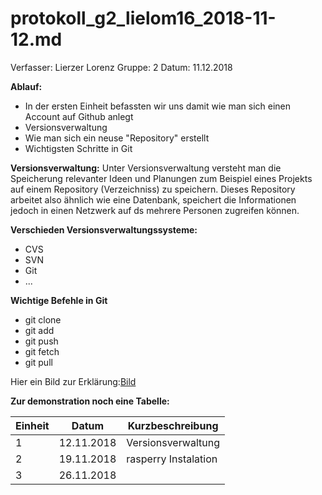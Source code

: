 # protokoll_g2_lielom16_2018-11-12.md

  Verfasser:  Lierzer Lorenz
  Gruppe:     2
  Datum:      11.12.2018
  
  **Ablauf:**
  * In der ersten Einheit befassten wir uns damit wie man sich einen Account auf Github anlegt
  * Versionsverwaltung
  * Wie man sich ein neuse "Repository" erstellt
  * Wichtigsten Schritte in Git
  
  
  **Versionsverwaltung:**
  Unter Versionsverwaltung versteht man die Speicherung relevanter Ideen und Planungen zum Beispiel eines Projekts auf einem Repository       (Verzeichniss) zu speichern. Dieses Repository arbeitet also ähnlich wie eine Datenbank, speichert die Informationen jedoch in einen     Netzwerk auf ds mehrere Personen zugreifen können.
  
   
          
  **Verschieden Versionsverwaltungssysteme:**
  * CVS
  * SVN
  * Git
  * ...
  
  
  **Wichtige Befehle in Git**
  * git clone
  * git add
  * git push
  * git fetch
  * git pull
  
  Hier ein Bild zur Erklärung:[Bild](https://www.google.at/search?rlz=1C1CHBD_deAT773AT776&biw=1692&bih=811&tbm=isch&sa=1&ei=qazxW5e9BsH5sAf04ZygDg&q=git+push&oq=git+push&gs_l=img.3..0l6j0i30l4.32441.33108..34248...0.0..1.72.72.1......2....1j2..gws-wiz-img.....0.4nHqjfbPX6w#imgrc=8uxtOvzFYIQClM:)
  
  
 **Zur demonstration noch eine Tabelle:**
 
Einheit | Datum | Kurzbeschreibung
--------|-------|-----------------
1|12.11.2018|Versionsverwaltung
2|19.11.2018|rasperry Instalation
3|26.11.2018|
  
  
  
          
          
